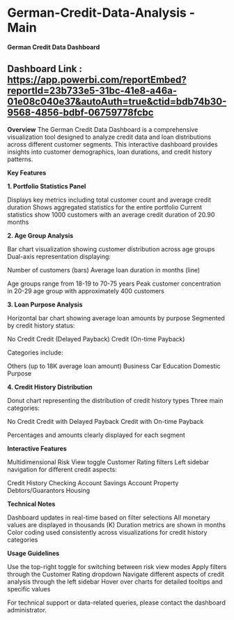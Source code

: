 # German-Credit-Data-Analysis - Main
**German Credit Data Dashboard**
## Dashboard Link : https://app.powerbi.com/reportEmbed?reportId=23b733e5-31bc-41e8-a46a-01e08c040e37&autoAuth=true&ctid=bdb74b30-9568-4856-bdbf-06759778fcbc

**Overview**
The German Credit Data Dashboard is a comprehensive visualization tool designed to analyze credit data and loan distributions across different customer segments. This interactive dashboard provides insights into customer demographics, loan durations, and credit history patterns.

**Key Features**

**1. Portfolio Statistics Panel**

Displays key metrics including total customer count and average credit duration
Shows aggregated statistics for the entire portfolio
Current statistics show 1000 customers with an average credit duration of 20.90 months

**2. Age Group Analysis**

Bar chart visualization showing customer distribution across age groups
Dual-axis representation displaying:

Number of customers (bars)
Average loan duration in months (line)


Age groups range from 18-19 to 70-75 years
Peak customer concentration in 20-29 age group with approximately 400 customers

**3. Loan Purpose Analysis**

Horizontal bar chart showing average loan amounts by purpose
Segmented by credit history status:

No Credit
Credit (Delayed Payback)
Credit (On-time Payback)


Categories include:

Others (up to 18K average loan amount)
Business
Car
Education
Domestic Purpose



**4. Credit History Distribution**

Donut chart representing the distribution of credit history types
Three main categories:

No Credit
Credit with Delayed Payback
Credit with On-time Payback


Percentages and amounts clearly displayed for each segment

**Interactive Features**

Multidimensional Risk View toggle
Customer Rating filters
Left sidebar navigation for different credit aspects:

Credit History
Checking Account
Savings Account
Property
Debtors/Guarantors
Housing



**Technical Notes**

Dashboard updates in real-time based on filter selections
All monetary values are displayed in thousands (K)
Duration metrics are shown in months
Color coding used consistently across visualizations for credit history categories

**Usage Guidelines**

Use the top-right toggle for switching between risk view modes
Apply filters through the Customer Rating dropdown
Navigate different aspects of credit analysis through the left sidebar
Hover over charts for detailed tooltips and specific values

For technical support or data-related queries, please contact the dashboard administrator.
